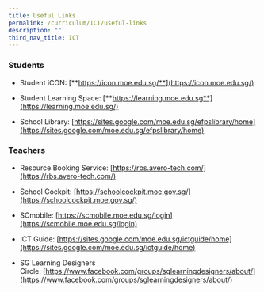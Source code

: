 ```yaml
---
title: Useful Links
permalink: /curriculum/ICT/useful-links
description: ""
third_nav_title: ICT
---
```

### Students  


* Student iCON: [**https://icon.moe.edu.sg/**](https://icon.moe.edu.sg/)  

* Student Learning Space: [**https://learning.moe.edu.sg**](https://learning.moe.edu.sg/)

* School Library: [https://sites.google.com/moe.edu.sg/efpslibrary/home](https://sites.google.com/moe.edu.sg/efpslibrary/home)

### Teachers
  
* Resource Booking Service: [https://rbs.avero-tech.com/](https://rbs.avero-tech.com/)  


* School Cockpit: [https://schoolcockpit.moe.gov.sg/](https://schoolcockpit.moe.gov.sg/)

* SCmobile: [https://scmobile.moe.edu.sg/login](https://scmobile.moe.edu.sg/login)

* ICT Guide: [https://sites.google.com/moe.edu.sg/ictguide/home](https://sites.google.com/moe.edu.sg/ictguide/home)

* SG Learning Designers Circle: [https://www.facebook.com/groups/sglearningdesigners/about/](https://www.facebook.com/groups/sglearningdesigners/about/)